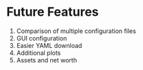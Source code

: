 # Future Features

1. Comparison of multiple configuration files
2. GUI configuration
3. Easier YAML download
4. Additional plots
5. Assets and net worth